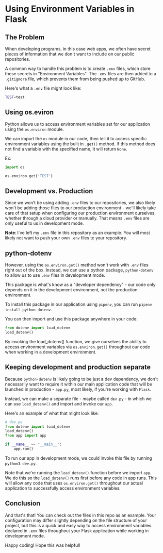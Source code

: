 # Using Environment Variables in Flask

## The Problem

When developing programs, in this case web apps, we often have secret pieces of
information that we don't want to include on our public repositories.

A common way to handle this problem is to create `.env` files, which store these
secrets in "Environment Variables". The `.env` files are then added to a
`.gitignore` file, which prevents them from being pushed up to GitHub.

Here's what a `.env` file might look like:

```bash
TEST=test
```

## Using os.eviron

Python allows us to access environment variables set for our application using
the `os.environ` module.

We can import the `os` module in our code, then tell it to access specific
environment variables using the built in `.get()` method. If this method does
not find a variable with the specified name, it will return `None`.

Ex:

```Python
import os

os.environ.get('TEST')
```

## Development vs. Production

Since we won't be using adding `.env` files to our repositories, we also likely
won't be adding those files to our production environment - we'll likely take
care of that setup when configuring our production environment ourselves,
whether through a cloud provider or manually. That means `.env` files are only
useful to us in development mode.

**Note**: I've left my `.env` file in this repository as an example. You will
most likely not want to push your own `.env` files to your repository.

## python-dotenv

However, using the `os.environ.get()` method won't work with `.env` files right
out of the box. Instead, we can use a python package, `python-dotenv` to allow
us to use `.env` files in development mode.

This package is what's know as a "developer dependency" - our code only depends
on it in the development environment, not the production environment.

To install this package in our application using `pipenv`, you can run `pipenv
install python-dotenv`.

You can then import and use this package anywhere in your code:

```Python
from dotenv import load_dotenv
load_dotenv()
```

By invoking the load_dotenv() function, we give ourselves the ability to access
environment variables via `os.environ.get()` throughout our code when working in
a development environment.

## Keeping development and production separate

Because `python-dotenv` is likely going to be just a dev dependency, we don't
necessarily want to require it within our main application code that will be
launched in production - `app.py`, most likely, if you're working with `Flask`.

Instead, we can make a separate file - maybe called `dev.py` - in which we can
use `load_dotenv()` and import and invoke our `app`.

Here's an example of what that might look like:

```Python
# dev.py
from dotenv import load_dotenv
load_dotenv()
from app import app

if __name__ == "__main__":
    app.run()
```

To run our app in development mode, we could invoke this file by running
`python3 dev.py`.

Note that we're running the `load_dotenv()` function before we import `app`. We
do this so the `load_dotenv()` runs first before any code in app runs. This will
allow any code that uses `os.environ.get()` throughout our actual application to
successfully access environment variables.

## Conclusion

And that's that! You can check out the files in this repo as an example. Your
configuration may differ slightly depending on the file structure of your
project, but this is a quick and easy way to access environment variables
declared in `.env` files throughout your Flask application while working in
development mode.

Happy coding! Hope this was helpful!
